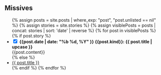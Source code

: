 ## Missives

<div class="posts">
  <ul>
    {% assign posts = site.posts | where_exp: "post", "post.unlisted == nil" %}
    {% assign stories = site.stories %}
    {% assign visiblePosts = posts | concat: stories | sort: 'date' | reverse  %}
    {% for post in visiblePosts %}
      {% if post.story %}
        <li class="story">
          <input type="checkbox" class="toggle" id="{{post.url}}" checked/>
          <strong>{{post.date | date: "%b %d, %Y" }} {{post.kind}}: <label for="{{post.url}}"><b>{{ post.title | upcase }}</b></label></strong>
          <div class="collabsible-content">
            {{post.content}}
          </div>
        </li>
      {% else %}
        <li class="post"><a class="link--post" href="{{ post.url }}">{{ post.title }}</a></li>
      {% endif %}
    {% endfor %}
  </ul>
</div>

